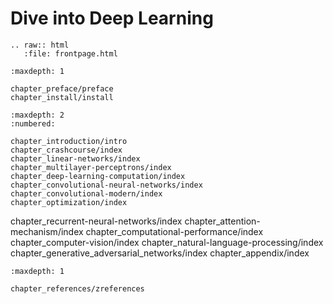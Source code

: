 Dive into Deep Learning
========================

```eval_rst
.. raw:: html
   :file: frontpage.html
```


```toc
:maxdepth: 1

chapter_preface/preface
chapter_install/install
```


```toc
:maxdepth: 2
:numbered:

chapter_introduction/intro
chapter_crashcourse/index
chapter_linear-networks/index
chapter_multilayer-perceptrons/index
chapter_deep-learning-computation/index
chapter_convolutional-neural-networks/index
chapter_convolutional-modern/index
chapter_optimization/index
```

chapter_recurrent-neural-networks/index
chapter_attention-mechanism/index
chapter_computational-performance/index
chapter_computer-vision/index
chapter_natural-language-processing/index
chapter_generative_adversarial_networks/index
chapter_appendix/index


```toc
:maxdepth: 1

chapter_references/zreferences
```
